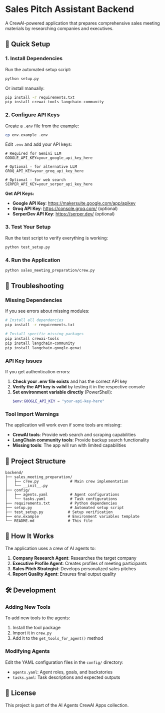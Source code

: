 # Sales Pitch Assistant Backend

A CrewAI-powered application that prepares comprehensive sales meeting materials by researching companies and executives.

## 🚀 Quick Setup

### 1. Install Dependencies

Run the automated setup script:
```bash
python setup.py
```

Or install manually:
```bash
pip install -r requirements.txt
pip install crewai-tools langchain-community
```

### 2. Configure API Keys

Create a `.env` file from the example:
```bash
cp env.example .env
```

Edit `.env` and add your API keys:
```env
# Required for Gemini LLM
GOOGLE_API_KEY=your_google_api_key_here

# Optional - for alternative LLM
GROQ_API_KEY=your_groq_api_key_here

# Optional - for web search
SERPER_API_KEY=your_serper_api_key_here
```

**Get API Keys:**
- **Google API Key**: https://makersuite.google.com/app/apikey
- **Groq API Key**: https://console.groq.com/ (optional)
- **SerperDev API Key**: https://serper.dev/ (optional)

### 3. Test Your Setup

Run the test script to verify everything is working:
```bash
python test_setup.py
```

### 4. Run the Application

```bash
python sales_meeting_preparation/crew.py
```

## 🔧 Troubleshooting

### Missing Dependencies

If you see errors about missing modules:

```bash
# Install all dependencies
pip install -r requirements.txt

# Install specific missing packages
pip install crewai-tools
pip install langchain-community
pip install langchain-google-genai
```

### API Key Issues

If you get authentication errors:

1. **Check your .env file exists** and has the correct API key
2. **Verify the API key is valid** by testing it in the respective console
3. **Set environment variable directly** (PowerShell):
   ```powershell
   $env:GOOGLE_API_KEY = "your-api-key-here"
   ```

### Tool Import Warnings

The application will work even if some tools are missing:
- **CrewAI tools**: Provide web search and scraping capabilities
- **LangChain community tools**: Provide backup search functionality
- **Missing tools**: The app will run with limited capabilities

## 📁 Project Structure

```
backend/
├── sales_meeting_preparation/
│   ├── crew.py              # Main crew implementation
│   └── __init__.py
├── config/
│   ├── agents.yaml          # Agent configurations
│   └── tasks.yaml           # Task configurations
├── requirements.txt         # Python dependencies
├── setup.py                 # Automated setup script
├── test_setup.py           # Setup verification
├── env.example             # Environment variables template
└── README.md               # This file
```

## 🤖 How It Works

The application uses a crew of AI agents to:

1. **Company Research Agent**: Researches the target company
2. **Executive Profile Agent**: Creates profiles of meeting participants
3. **Sales Pitch Strategist**: Develops personalized sales pitches
4. **Report Quality Agent**: Ensures final output quality

## 🛠️ Development

### Adding New Tools

To add new tools to the agents:

1. Install the tool package
2. Import it in `crew.py`
3. Add it to the `get_tools_for_agent()` method

### Modifying Agents

Edit the YAML configuration files in the `config/` directory:
- `agents.yaml`: Agent roles, goals, and backstories
- `tasks.yaml`: Task descriptions and expected outputs

## 📝 License

This project is part of the AI Agents CrewAI Apps collection.

